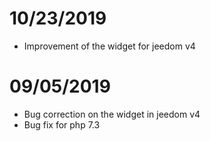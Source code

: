 # 10/23/2019

- Improvement of the widget for jeedom v4

# 09/05/2019

- Bug correction on the widget in jeedom v4
- Bug fix for php 7.3
